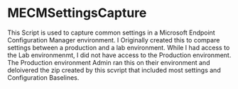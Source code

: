# MECMSettingsCapture
This Script is used to capture common settings in a Microsoft Endpoint Configuration Manager environment. I Originally created this to compare settings between a production and a lab environment. While I had access to the Lab environmenmt, I did not have access to the Production environment. The Production environment Admin ran this on their environment and deloivered the zip created by this scvript that included most settings and Configuration Baselines.